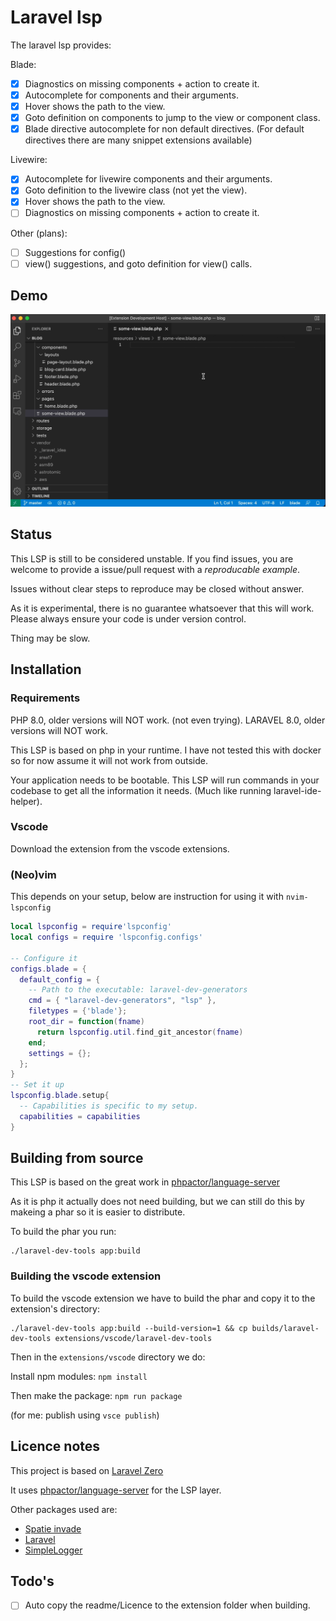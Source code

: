 # Laravel lsp

The laravel lsp provides:

Blade:
- [x] Diagnostics on missing components + action to create it.
- [x] Autocomplete for components and their arguments.
- [x] Hover shows the path to the view.
- [x] Goto definition on components to jump to the view or component class.
- [x] Blade directive autocomplete for non default directives. (For default directives there are many snippet extensions available)

Livewire:
- [x] Autocomplete for livewire components and their arguments.
- [x] Goto definition to the livewire class (not yet the view).
- [x] Hover shows the path to the view.
- [ ] Diagnostics on missing components + action to create it.

Other (plans):
- [ ] Suggestions for config()
- [ ] view() suggestions, and goto definition for view() calls.

## Demo

![Demo](./screenshots/demo-blade-lsp.gif)

## Status

This LSP is still to be considered unstable. If you find issues, you are welcome to provide a
issue/pull request with a *reproducable example*.

Issues without clear steps to reproduce may be closed without answer.

As it is experimental, there is no guarantee whatsoever that this will work. Please always ensure
your code is under version control.

Thing may be slow.

## Installation

### Requirements

PHP 8.0, older versions will NOT work. (not even trying).
LARAVEL 8.0, older versions will NOT work.

This LSP is based on php in your runtime. I have not tested this with docker so for now assume it
will not work from outside.

Your application needs to be bootable. This LSP will run commands in your codebase to get all the
information it needs. (Much like running laravel-ide-helper).

### Vscode

Download the extension from the vscode extensions.

### (Neo)vim

This depends on your setup, below are instruction for using it with `nvim-lspconfig`

``` lua
local lspconfig = require'lspconfig'
local configs = require 'lspconfig.configs'

-- Configure it
configs.blade = {
  default_config = {
    -- Path to the executable: laravel-dev-generators
    cmd = { "laravel-dev-generators", "lsp" },
    filetypes = {'blade'};
    root_dir = function(fname)
      return lspconfig.util.find_git_ancestor(fname)
    end;
    settings = {};
  };
}
-- Set it up
lspconfig.blade.setup{
  -- Capabilities is specific to my setup.
  capabilities = capabilities
}
```

## Building from source

This LSP is based on the great work in [phpactor/language-server](https://github.com/phpactor/language-server)

As it is php it actually does not need building, but we can still do this by makeing a phar so it is easier to distribute.

To build the phar you run:

```
./laravel-dev-tools app:build
```

### Building the vscode extension

To build the vscode extension we have to build the phar and copy it to the extension's directory:

```
./laravel-dev-tools app:build --build-version=1 && cp builds/laravel-dev-tools extensions/vscode/laravel-dev-tools
```

Then in the `extensions/vscode` directory we do:

Install npm modules: `npm install`

Then make the package: `npm run package`

(for me: publish using `vsce publish`)

## Licence notes

This project is based on [Laravel Zero](https://github.com/laravel-zero/laravel-zero)

It uses [phpactor/language-server](https://github.com/phpactor/language-server) for the LSP layer.

Other packages used are:
- [Spatie invade](https://github.com/spatie/invade)
- [Laravel](https://github.com/laravel/framework)
- [SimpleLogger](https://github.com/wa72/simplelogger)

## Todo's

- [ ] Auto copy the readme/Licence to the extension folder when building.
